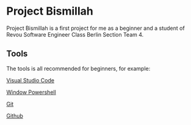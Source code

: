 # Project Bismillah
Project Bismillah is a first project for me as a beginner and a student of Revou Software Engineer Class Berlin Section Team 4.

## Tools
The tools is all recommended for beginners, for example:

[Visual Studio Code](https://code.visualstudio.com/download)

[Window Powershell](https://learn.microsoft.com/en-us/powershell/scripting/install/installing-powershell-on-windows?view=powershell-7.4)

[Git](https://www.git-scm.com/downloads)

[Github](https://github.com/)

